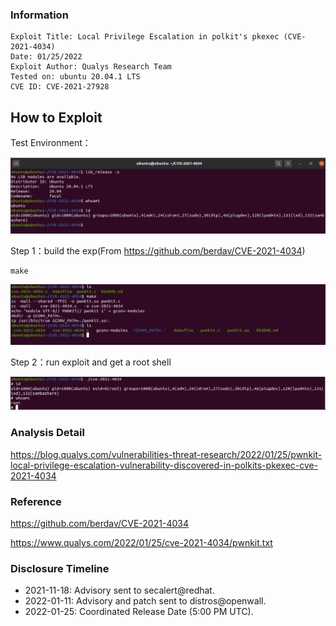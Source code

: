 ### Information

```
Exploit Title: Local Privilege Escalation in polkit's pkexec (CVE-2021-4034)
Date: 01/25/2022
Exploit Author: Qualys Research Team
Tested on: ubuntu 20.04.1 LTS
CVE ID: CVE-2021-27928
```

## How to Exploit
Test Environment：

![img](img/env.png)

Step 1：build the exp(From https://github.com/berdav/CVE-2021-4034)

```
make
```

![img](img/build.png)

Step 2：run exploit and get a root shell

![img](img/root.png)

### Analysis Detail

https://blog.qualys.com/vulnerabilities-threat-research/2022/01/25/pwnkit-local-privilege-escalation-vulnerability-discovered-in-polkits-pkexec-cve-2021-4034

### Reference

https://github.com/berdav/CVE-2021-4034

https://www.qualys.com/2022/01/25/cve-2021-4034/pwnkit.txt

### Disclosure Timeline

- 2021-11-18: Advisory sent to secalert@redhat.
- 2022-01-11: Advisory and patch sent to distros@openwall.
- 2022-01-25: Coordinated Release Date (5:00 PM UTC).
